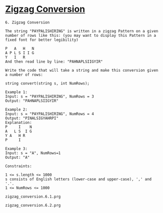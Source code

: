 # [Zigzag Conversion](https://leetcode.com/problems/zigzag-conversion/)

    6. Zigzag Conversion

    The string "PAYPALISHIRING" is written in a zigzag Pattern on a given number of rows like this: (you may want to display this Pattern in a fixed font for better legibility)

    P   A   H   N
    A P L S I I G
    Y   I   R
    And then read line by line: "PAHNAPLSIIGYIR"

    Write the code that will take a string and make this conversion given a number of rows:

    string convert(string s, int NumRows);

    Example 1:
    Input: s = "PAYPALISHIRING", NumRows = 3
    Output: "PAHNAPLSIIGYIR"

    Example 2:
    Input: s = "PAYPALISHIRING", NumRows = 4
    Output: "PINALSIGYAHRPI"
    Explanation:
    P     I    N
    A   L S  I G
    Y A   H R
    P     I

    Example 3:
    Input: s = "A", NumRows=1
    Output: "A"

    Constraints:

    1 <= s.length <= 1000
    s consists of English letters (lower-case and upper-case), ',' and '.'.
    1 <= NumRows <= 1000

`zigzag_conversion.6.1.prg`


`zigzag_conversion.6.2.prg`
